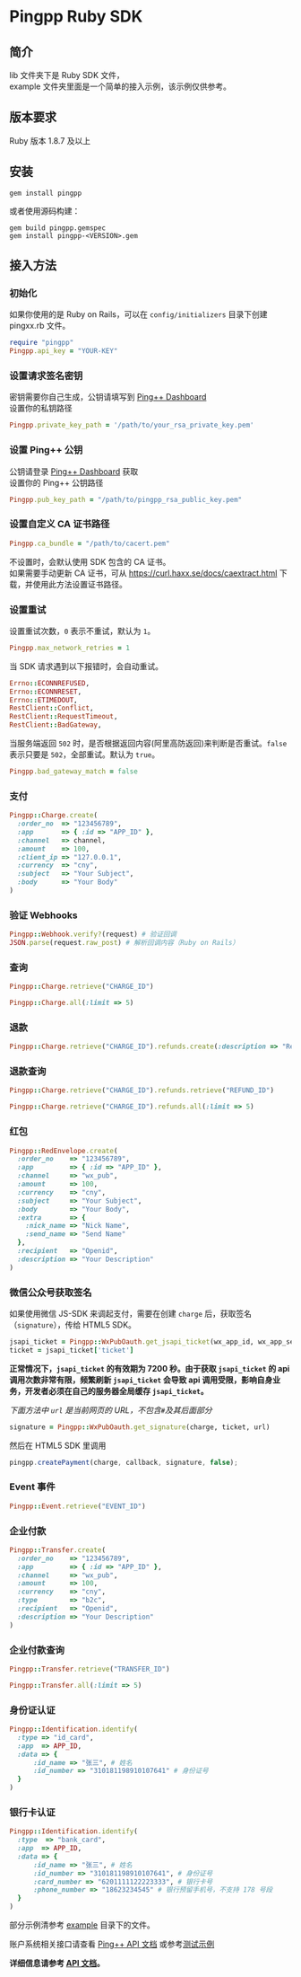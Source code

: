 # Pingpp Ruby SDK

## 简介
lib 文件夹下是 Ruby SDK 文件，<br>
example 文件夹里面是一个简单的接入示例，该示例仅供参考。

## 版本要求
Ruby 版本 1.8.7 及以上

## 安装
```
gem install pingpp
```
或者使用源码构建：
```
gem build pingpp.gemspec
gem install pingpp-<VERSION>.gem
```

## 接入方法
### 初始化
如果你使用的是 Ruby on Rails，可以在 `config/initializers` 目录下创建 pingxx.rb 文件。

``` ruby
require "pingpp"
Pingpp.api_key = "YOUR-KEY"
```

### 设置请求签名密钥
密钥需要你自己生成，公钥请填写到 [Ping++ Dashboard](https://dashboard.pingxx.com)  
设置你的私钥路径
``` ruby
Pingpp.private_key_path = '/path/to/your_rsa_private_key.pem'
```

### 设置 Ping++ 公钥
公钥请登录 [Ping++ Dashboard](https://dashboard.pingxx.com) 获取  
设置你的 Ping++ 公钥路径
``` ruby
Pingpp.pub_key_path = "/path/to/pingpp_rsa_public_key.pem"
```

### 设置自定义 CA 证书路径
``` ruby
Pingpp.ca_bundle = "/path/to/cacert.pem"
```

不设置时，会默认使用 SDK 包含的 CA 证书。  
如果需要手动更新 CA 证书，可从 https://curl.haxx.se/docs/caextract.html 下载，并使用此方法设置证书路径。

### 设置重试
设置重试次数，`0` 表示不重试，默认为 `1`。
``` ruby
Pingpp.max_network_retries = 1
```

当 SDK 请求遇到以下报错时，会自动重试。
``` ruby
Errno::ECONNREFUSED,
Errno::ECONNRESET,
Errno::ETIMEDOUT,
RestClient::Conflict,
RestClient::RequestTimeout,
RestClient::BadGateway,
```

当服务端返回 `502` 时，是否根据返回内容(阿里高防返回)来判断是否重试。`false` 表示只要是 `502`，全部重试。默认为 `true`。
``` ruby
Pingpp.bad_gateway_match = false
```

### 支付
``` ruby
Pingpp::Charge.create(
  :order_no  => "123456789",
  :app       => { :id => "APP_ID" },
  :channel   => channel,
  :amount    => 100,
  :client_ip => "127.0.0.1",
  :currency  => "cny",
  :subject   => "Your Subject",
  :body      => "Your Body"
)
```

### 验证 Webhooks
```ruby
Pingpp::Webhook.verify?(request) # 验证回调
JSON.parse(request.raw_post) # 解析回调内容（Ruby on Rails）
```

### 查询
``` ruby
Pingpp::Charge.retrieve("CHARGE_ID")
```
``` ruby
Pingpp::Charge.all(:limit => 5)
```

### 退款
``` ruby
Pingpp::Charge.retrieve("CHARGE_ID").refunds.create(:description => "Refund Description")
```

### 退款查询
``` ruby
Pingpp::Charge.retrieve("CHARGE_ID").refunds.retrieve("REFUND_ID")
```
``` ruby
Pingpp::Charge.retrieve("CHARGE_ID").refunds.all(:limit => 5)
```

### 红包
``` ruby
Pingpp::RedEnvelope.create(
  :order_no    => "123456789",
  :app         => { :id => "APP_ID" },
  :channel     => "wx_pub",
  :amount      => 100,
  :currency    => "cny",
  :subject     => "Your Subject",
  :body        => "Your Body",
  :extra       => {
    :nick_name => "Nick Name",
    :send_name => "Send Name"
  },
  :recipient   => "Openid",
  :description => "Your Description"
)
```

### 微信公众号获取签名
如果使用微信 JS-SDK 来调起支付，需要在创建 `charge` 后，获取签名（`signature`），传给 HTML5 SDK。
``` ruby
jsapi_ticket = Pingpp::WxPubOauth.get_jsapi_ticket(wx_app_id, wx_app_secret)
ticket = jsapi_ticket['ticket']
```
**正常情况下，`jsapi_ticket` 的有效期为 7200 秒。由于获取 `jsapi_ticket` 的 api 调用次数非常有限，频繁刷新 `jsapi_ticket` 会导致 api 调用受限，影响自身业务，开发者必须在自己的服务器全局缓存 `jsapi_ticket`。**

_下面方法中 `url` 是当前网页的 URL，不包含`#`及其后面部分_
``` ruby
signature = Pingpp::WxPubOauth.get_signature(charge, ticket, url)
```
然后在 HTML5 SDK 里调用
``` js
pingpp.createPayment(charge, callback, signature, false);
```

### Event 事件
``` ruby
Pingpp::Event.retrieve("EVENT_ID")
```

### 企业付款
``` ruby
Pingpp::Transfer.create(
  :order_no    => "123456789",
  :app         => { :id => "APP_ID" },
  :channel     => "wx_pub",
  :amount      => 100,
  :currency    => "cny",
  :type        => "b2c",
  :recipient   => "Openid",
  :description => "Your Description"
)
```

### 企业付款查询
``` ruby
Pingpp::Transfer.retrieve("TRANSFER_ID")
```
``` ruby
Pingpp::Transfer.all(:limit => 5)
```

### 身份证认证
``` ruby
Pingpp::Identification.identify(
  :type => "id_card",
  :app  => APP_ID,
  :data => {
      :id_name => "张三", # 姓名
      :id_number => "310181198910107641" # 身份证号
  }
)
```

### 银行卡认证
``` ruby
Pingpp::Identification.identify(
  :type  => "bank_card",
  :app  => APP_ID,
  :data => {
      :id_name => "张三", # 姓名
      :id_number => "310181198910107641", # 身份证号
      :card_number => "6201111122223333", # 银行卡号
      :phone_number => "18623234545" # 银行预留手机号，不支持 178 号段
  }
)
```

部分示例清参考 [example](/example) 目录下的文件。

账户系统相关接口请查看 [Ping++ API 文档](https://www.pingxx.com/api) 或参考[测试示例](/test)

**详细信息请参考 [API 文档](https://www.pingxx.com/api?language=Ruby)。**
